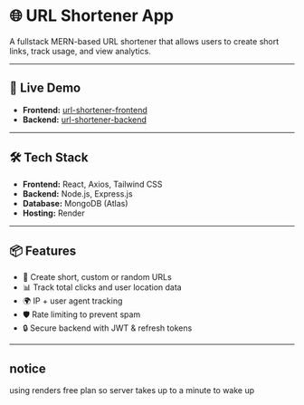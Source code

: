 # 🌐 URL Shortener App

A fullstack MERN-based URL shortener that allows users to create short links, track usage, and view analytics.

---

## 🚀 Live Demo

- **Frontend:** [url-shortener-frontend](https://url-shortener-1-pjgx.onrender.com)
- **Backend:** [url-shortener-backend](https://url-shortener-tdrd.onrender.com)

---

## 🛠️ Tech Stack

- **Frontend:** React, Axios, Tailwind CSS
- **Backend:** Node.js, Express.js
- **Database:** MongoDB (Atlas)
- **Hosting:** Render

---

## 📦 Features

- 🔗 Create short, custom or random URLs
- 📊 Track total clicks and user location data
- 🌍 IP + user agent tracking
- 🛡️ Rate limiting to prevent spam
- 🔒 Secure backend with JWT & refresh tokens

---
## notice
using renders free plan so server takes up to a minute to wake up




